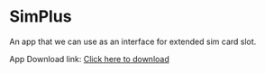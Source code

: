 # SimPlus
An app that we can use as an interface for extended sim card slot.

App Download link:
<a href="https://drive.google.com/open?id=0B3L1gvQrBEvPSThZRk5rT01oZVk">Click here to download</a>
